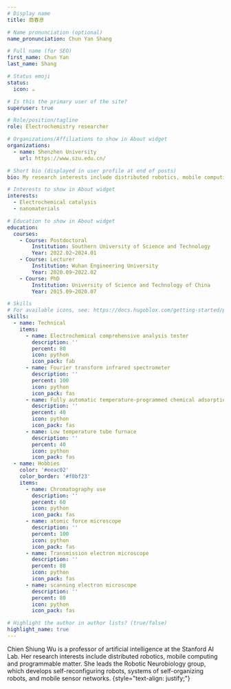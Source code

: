 ```yaml
---
# Display name
title: 商春彦

# Name pronunciation (optional)
name_pronunciation: Chun Yan Shang

# Full name (for SEO)
first_name: Chun Yan
last_name: Shang

# Status emoji
status:
  icon: ☕️

# Is this the primary user of the site?
superuser: true

# Role/position/tagline
role: Electrochemistry researcher

# Organizations/Affiliations to show in About widget
organizations:
  - name: Shenzhen University
    url: https://www.szu.edu.cn/

# Short bio (displayed in user profile at end of posts)
bio: My research interests include distributed robotics, mobile computing and programmable matter.

# Interests to show in About widget
interests:
  - Electrochemical catalysis
  - nanomaterials

# Education to show in About widget
education:
  courses:
    - Course: Postdoctoral
        Institution: Southern University of Science and Technology
        Year: 2022.02~2024.01
    - Course: Lecturer
        Institution: Wuhan Engineering University
        Year: 2020.09~2022.02
    - Course: PhD
        Institution: University of Science and Technology of China
        Year: 2015.09~2020.07

# Skills
# For available icons, see: https://docs.hugoblox.com/getting-started/page-builder/#icons
skills:
  - name: Technical
    items:
      - name: Electrochemical comprehensive analysis tester
        description: ''
        percent: 80
        icon: python
        icon_pack: fab
      - name: Fourier transform infrared spectrometer
        description: ''
        percent: 100
        icon: python
        icon_pack: fas
      - name: Fully automatic temperature-programmed chemical adsorption instrument
        description: ''
        percent: 40
        icon: python
        icon_pack: fas
      - name: Low temperature tube furnace
        description: ''
        percent: 40
        icon: python
        icon_pack: fas
  - name: Hobbies
    color: '#eeac02'
    color_border: '#f0bf23'
    items:
      - name: Chromatography use
        description: ''
        percent: 60
        icon: python
        icon_pack: fas
      - name: atomic force microscope
        description: ''
        percent: 100
        icon: python
        icon_pack: fas
      - name: Transmission electron microscope
        description: ''
        percent: 80
        icon: python
        icon_pack: fas
      - name: scanning electron microscope
        description: ''
        percent: 80
        icon: python
        icon_pack: fas

# Highlight the author in author lists? (true/false)
highlight_name: true
---
```


Chien Shiung Wu is a professor of artificial intelligence at the Stanford AI Lab. Her research interests include distributed robotics, mobile computing and programmable matter. She leads the Robotic Neurobiology group, which develops self-reconfiguring robots, systems of self-organizing robots, and mobile sensor networks.
{style="text-align: justify;"}
